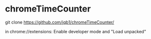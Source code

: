 # chromeTimeCounter
git clone https://github.com/jqb1/chromeTimeCounter/

in chrome://extensions:
Enable developer mode and 
"Load unpacked"



